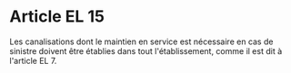 # Article EL 15

Les canalisations dont le maintien en service est nécessaire en cas de sinistre doivent être établies dans tout l'établissement, comme il est dit à l'article EL 7.
